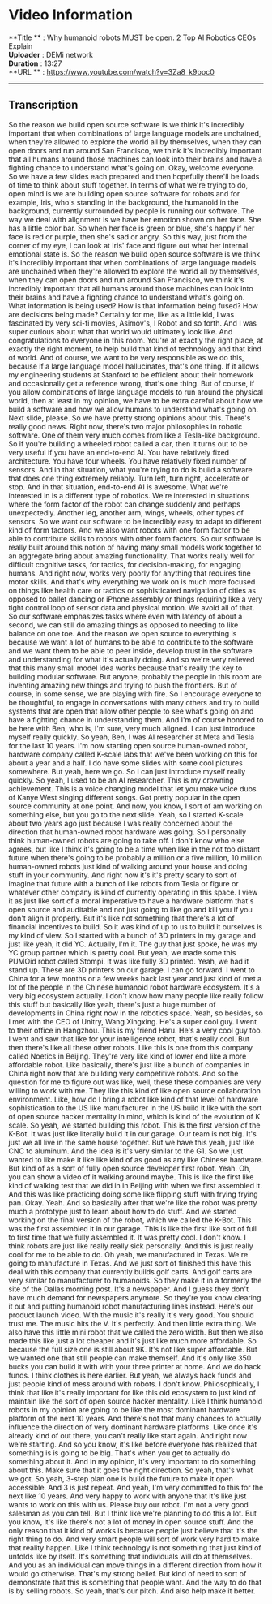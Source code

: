# Video Information

**Title   ** : Why humanoid robots MUST be open. 2 Top AI Robotics CEOs Explain  
**Uploader** : DEMi network  
**Duration** : 13:27  
**URL     ** : https://www.youtube.com/watch?v=3Za8_k9bpc0  

---

## Transcription

 So the reason we build open source software is we think it's incredibly important that when combinations of large language models are unchained, when they're allowed to explore the world all by themselves, when they can open doors and run around San Francisco, we think it's incredibly important that all humans around those machines can look into their brains and have a fighting chance to understand what's going on. Okay, welcome everyone. So we have a few slides each prepared and then hopefully there'll be loads of time to think about stuff together. In terms of what we're trying to do, open mind is we are building open source software for robots and for example, Iris, who's standing in the background, the humanoid in the background, currently surrounded by people is running our software. The way we deal with alignment is we have her emotion shown on her face. She has a little color bar. So when her face is green or blue, she's happy if her face is red or purple, then she's sad or angry. So this way, just from the corner of my eye, I can look at Iris' face and figure out what her internal emotional state is. So the reason we build open source software is we think it's incredibly important that when combinations of large language models are unchained when they're allowed to explore the world all by themselves, when they can open doors and run around San Francisco, we think it's incredibly important that all humans around those machines can look into their brains and have a fighting chance to understand what's going on. What information is being used? How is that information being fused? How are decisions being made? Certainly for me, like as a little kid, I was fascinated by very sci-fi movies, Asimov's, I Robot and so forth. And I was super curious about what that world would ultimately look like. And congratulations to everyone in this room. You're at exactly the right place, at exactly the right moment, to help build that kind of technology and that kind of world. And of course, we want to be very responsible as we do this, because if a large language model hallucinates, that's one thing. If it allows my engineering students at Stanford to be efficient about their homework and occasionally get a reference wrong, that's one thing. But of course, if you allow combinations of large language models to run around the physical world, then at least in my opinion, we have to be extra careful about how we build a software and how we allow humans to understand what's going on. Next slide, please. So we have pretty strong opinions about this. There's really good news. Right now, there's two major philosophies in robotic software. One of them very much comes from like a Tesla-like background. So if you're building a wheeled robot called a car, then it turns out to be very useful if you have an end-to-end AI. You have relatively fixed architecture. You have four wheels. You have relatively fixed number of sensors. And in that situation, what you're trying to do is build a software that does one thing extremely reliably. Turn left, turn right, accelerate or stop. And in that situation, end-to-end AI is awesome. What we're interested in is a different type of robotics. We're interested in situations where the form factor of the robot can change suddenly and perhaps unexpectedly. Another leg, another arm, wings, wheels, other types of sensors. So we want our software to be incredibly easy to adapt to different kind of form factors. And we also want robots with one form factor to be able to contribute skills to robots with other form factors. So our software is really built around this notion of having many small models work together to an aggregate bring about amazing functionality. That works really well for difficult cognitive tasks, for tactics, for decision-making, for engaging humans. And right now, works very poorly for anything that requires fine motor skills. And that's why everything we work on is much more focused on things like health care or tactics or sophisticated navigation of cities as opposed to ballet dancing or iPhone assembly or things requiring like a very tight control loop of sensor data and physical motion. We avoid all of that. So our software emphasizes tasks where even with latency of about a second, we can still do amazing things as opposed to needing to like balance on one toe. And the reason we open source to everything is because we want a lot of humans to be able to contribute to the software and we want them to be able to peer inside, develop trust in the software and understanding for what it's actually doing. And so we're very relieved that this many small model idea works because that's really the key to building modular software. But anyone, probably the people in this room are inventing amazing new things and trying to push the frontiers. But of course, in some sense, we are playing with fire. So I encourage everyone to be thoughtful, to engage in conversations with many others and try to build systems that are open that allow other people to see what's going on and have a fighting chance in understanding them. And I'm of course honored to be here with Ben, who is, I'm sure, very much aligned. I can just introduce myself really quickly. So yeah, Ben, I was AI researcher at Meta and Tesla for the last 10 years. I'm now starting open source human-owned robot, hardware company called K-scale labs that we've been working on this for about a year and a half. I do have some slides with some cool pictures somewhere. But yeah, here we go. So I can just introduce myself really quickly. So yeah, I used to be an AI researcher. This is my crowning achievement. This is a voice changing model that let you make voice dubs of Kanye West singing different songs. Got pretty popular in the open source community at one point. And now, you know, I sort of am working on something else, but you go to the next slide. Yeah, so I started K-scale about two years ago just because I was really concerned about the direction that human-owned robot hardware was going. So I personally think human-owned robots are going to take off. I don't know who else agrees, but like I think it's going to be a time when like in the not too distant future when there's going to be probably a million or a five million, 10 million human-owned robots just kind of walking around your house and doing stuff in your community. And right now it's it's pretty scary to sort of imagine that future with a bunch of like robots from Tesla or figure or whatever other company is kind of currently operating in this space. I view it as just like sort of a moral imperative to have a hardware platform that's open source and auditable and not just going to like go and kill you if you don't align it properly. But it's like not something that there's a lot of financial incentives to build. So it was kind of up to us to build it ourselves is my kind of view. So I started with a bunch of 3D printers in my garage and just like yeah, it did YC. Actually, I'm it. The guy that just spoke, he was my YC group partner which is pretty cool. But yeah, we made some this PUMOid robot called Stompi. It was like fully 3D printed. Yeah, we had it stand up. These are 3D printers on our garage. I can go forward. I went to China for a few months or a few weeks back last year and just kind of met a lot of the people in the Chinese humanoid robot hardware ecosystem. It's a very big ecosystem actually. I don't know how many people like really follow this stuff but basically like yeah, there's just a huge number of developments in China right now in the robotics space. Yeah, so besides, so I met with the CEO of Unitry, Wang Xingxing. He's a super cool guy. I went to their office in Hangzhou. This is my friend Haru. He's a very cool guy too. I went and saw that like for your intelligence robot, that's really cool. But then there's like all these other robots. Like this is one from this company called Noetics in Beijing. They're very like kind of lower end like a more affordable robot. Like basically, there's just like a bunch of companies in China right now that are building very competitive robots. And so the question for me to figure out was like, well, these these companies are very willing to work with me. They like this kind of like open source collaboration environment. Like, how do I bring a robot like kind of that level of hardware sophistication to the US like manufacturer in the US build it like with the sort of open source hacker mentality in mind, which is kind of the evolution of K scale. So yeah, we started building this robot. This is the first version of the K-Bot. It was just like literally build it in our garage. Our team is not big. It's just we all live in the same house together. But we have this yeah, just like CNC to aluminum. And the idea is it's very similar to the G1. So we just wanted to like make it like like kind of as good as any like Chinese hardware. But kind of as a sort of fully open source developer first robot. Yeah. Oh, you can show a video of it walking around maybe. This is like the first like kind of walking test that we did in in Beijing with when we first assembled it. And this was like practicing doing some like flipping stuff with frying frying pan. Okay. Yeah. And so basically after that we're like the robot was pretty much a prototype just to learn about how to do stuff. And we started working on the final version of the robot, which we called the K-Bot. This was the first assembled it in our garage. This is like the first like sort of full to first time that we fully assembled it. It was pretty cool. I don't know. I think robots are just like really really sick personally. And this is just really cool for me to be able to do. Oh yeah, we manufactured in Texas. We're going to manufacture in Texas. And we just sort of finished this have this deal with this company that currently builds golf carts. And golf carts are very similar to manufacturer to humanoids. So they make it in a formerly the site of the Dallas morning post. It's a newspaper. And I guess they don't have much demand for newspapers anymore. So they're you know clearing it out and putting humanoid robot manufacturing lines instead. Here's our product launch video. With the music it's really it's very good. You should trust me. The music hits the V. It's perfectly. And then little extra thing. We also have this little mini robot that we called the zero width. But then we also made this like just a lot cheaper and it's just like much more affordable. So because the full size one is still about 9K. It's not like super affordable. But we wanted one that still people can make themself. And it's only like 350 bucks you can build it with with your three printer at home. And we do hack funds. I think clothes is here earlier. But yeah, we always hack funds and just people kind of mess around with robots. I don't know. Philosophically, I think that like it's really important for like this old ecosystem to just kind of maintain like the sort of open source hacker mentality. Like I think humanoid robots in my opinion are going to be like the most dominant hardware platform of the next 10 years. And there's not that many chances to actually influence the direction of very dominant hardware platforms. Like once it's already kind of out there, you can't really like start again. And right now we're starting. And so you know, it's like before everyone has realized that something is is going to be big. That's when you get to actually do something about it. And in my opinion, it's very important to do something about this. Make sure that it goes the right direction. So yeah, that's what we got. So yeah, 3-step plan one is build the future to make it open accessible. And 3 is just repeat. And yeah, I'm very committed to this for the next like 10 years. And very happy to work with anyone that it's like just wants to work on this with us. Please buy our robot. I'm not a very good salesman as you can tell. But I think like we're planning to do this a lot. But you know, it's like there's not a lot of money in open source stuff. And the only reason that it kind of works is because people just believe that it's the right thing to do. And very smart people will sort of work very hard to make that reality happen. Like I think technology is not something that just kind of unfolds like by itself. It's something that individuals will do at themselves. And you as an individual can move things in a different direction from how it would go otherwise. That's my strong belief. But kind of need to sort of demonstrate that this is something that people want. And the way to do that is by selling robots. So yeah, that's our pitch. And also help make it better.